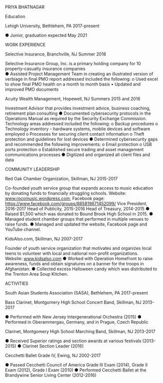 
PRIYA BHATNAGAR

Education

Lehigh University, Bethlehem, PA 									                           2017-present

●	Junior, graduation expected May 2021


WORK EXPERIENCE

Selective Insurance, Branchville, NJ                                          Summer 2018

Selective Insurance Group, Inc. is a primary holding company for 10 property-casualty insurance companies			         
●	Assisted Project Management Team in creating an illustrated version of verbiage in final PMO report addressed included the following: 
o	Used excel to show final PMO health on a month to month basis
•	Updated and improved PMO documents

Acuity Wealth Management, Hopewell, NJ							 	                  Summers 2015 and 2016

Investment Advisor that provides investment advice, business coaching, retirement plan consulting
●	Documented cybersecurity protocols in the Operations Manual as required by the Security Exchange Commission. Technology areas addressed included the following: 
o	Backup procedures 
o	Technology inventory – hardware systems, mobile devices and software employed
o	Processes for securing client contact information 
o	Theft protection and guidelines for lost devices
●	Determined cybersecurity gaps and recommended the following improvements:
o	Email protection
o	USB ports protection
o	Established secure trading and asset management communications processes
●	Digitized and organized all client files and data 

COMMUNITY LEADERSHIP

Red Oak Chamber Organization, Skillman, NJ 								                       2015-2017

Co-founded youth service group that expands access to music education by donating funds to financially struggling schools.    Website: www.rocomusic.wordpress.com, Facebook page: https://www.facebook.com/groups/885819671452099/ 
Vice President, 2016-2017
Head of Publicity, 2015-2016
Head of Treasury, 2014-2015
●	Raised $1,500 which was donated to Bound Brook High School in 2015.
●	Managed student chamber groups that performed in multiple venues to raise funds.
●	Managed and updated the website, Facebook page and YouTube channel.

KidsAlso.com, Skillman, NJ 										                                    2007-2017

Founder of youth service organization that motivates and organizes local teens to volunteer with local and national non-profit organizations.  
Website:  www.kidsalso.com 
●	Worked with Operation Homefront to raise awareness, funds and obtain signatures on a banner for the troops in Afghanistan. 
●	Collected excess Halloween candy which was distributed to the Trenton Area Soup Kitchen.

ACTIVITIES
 
South Asian Students Association (SASA), Bethlehem, PA							               2017-present

Bass Clarinet, Montgomery High School Concert Band, Skillman, NJ 					           2013-2017

●	Performed with New Jersey Intergenerational Orchestra (2015)
●	Performed in Oberammergau, Germany, and in Prague, Czech Republic

Clarinet, Montgomery High School Marching Band, Skillman, NJ 	                  	    2013-2017

●	Received Superior ratings and section awards at various festivals (2013- 2015)
●	Clarinet Section Leader (2016)

Cecchetti Ballet Grade IV, Ewing, NJ                                     	           2002-2017

●	Passed Cecchetti Council of America Grade III Exam (2014), Grade II Exam (2012), Grade I Exam (2010) 
●	Performed Cecchetti Ballet at the Brandywine Senior Living Center (2012-2016)
